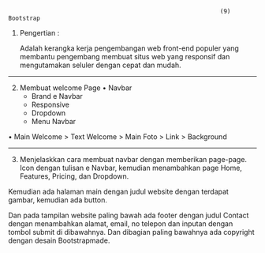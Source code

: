                                                                 (9) Bootstrap

1. Pengertian :

   Adalah kerangka kerja pengembangan web front-end populer yang membantu pengembang membuat situs web yang responsif dan mengutamakan seluler dengan cepat dan mudah.

---

2. Membuat welcome Page
   • Navbar
   - Brand e Navbar
   - Responsive
   - Dropdown
   - Menu Navbar

• Main Welcome > Text Welcome > Main Foto > Link > Background

---

3. Menjelaskkan cara membuat navbar dengan memberikan page-page. Icon dengan tulisan e Navbar, kemudian menambahkan page Home, Features, Pricing, dan Dropdown.

Kemudian ada halaman main dengan judul website dengan terdapat gambar, kemudian ada button.

Dan pada tampilan website paling bawah ada footer dengan judul Contact dengan menambahkan alamat, email, no telepon dan inputan dengan tombol submit di dibawahnya. Dan dibagian paling bawahnya ada copyright dengan desain Bootstrapmade.
